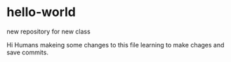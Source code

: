 # hello-world
new repository for new class

Hi Humans
makeing some changes to this file
learning to make chages and save commits.
